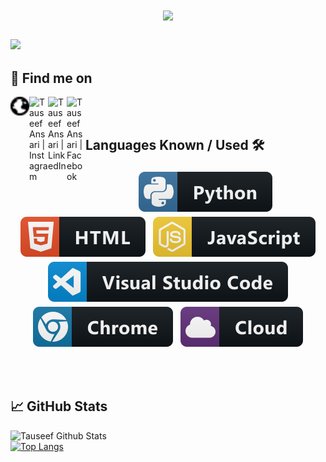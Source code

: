 <h1 align="center">
  <a href="https://git.io/typing-svg">
    <img src="https://readme-typing-svg.herokuapp.com/?lines=Hey+There+👋;I+am+Tauseef+Ansari;Welcome+to+my+profile!&center=true&size=27">
  </a>
</h1>

### ![](https://komarev.com/ghpvc/?username=your-github-username&color=blueviolet)


## &#129309; Find me on

[<img align="left" alt="tauseefansari.github.io" width="30px" src="https://raw.githubusercontent.com/iconic/open-iconic/master/svg/globe.svg" />](https://tauseefansari.github.io/)
[<img align="left" alt="Tauseef Ansari | Instagram" width="30px" src="https://cdn.jsdelivr.net/npm/simple-icons@v3/icons/instagram.svg" />](https://www.instagram.com/tauseef__ansari)
[<img align="left" alt="Tauseef Ansari | LinkedIn" width="30px" src="https://cdn.jsdelivr.net/npm/simple-icons@v3/icons/linkedin.svg" />](https://www.linkedin.com/in/tauseef-ansari)
[<img align="left" alt="Tauseef Ansari | Facebook" width="30px" src="https://cdn.jsdelivr.net/npm/simple-icons@v3/icons/facebook.svg" />](https://www.facebook.com/tauseef51)
<br><br>

##  Languages Known / Used 🛠️

<p align="center">
  <img src="https://raw.githubusercontent.com/8bithemant/8bithemant/master/svg/dev/languages/python.svg" alt="Twitter" style="vertical-align:top; margin:4px">
  <img src="https://raw.githubusercontent.com/8bithemant/8bithemant/master/svg/dev/languages/html.svg" alt="Twitter" style="vertical-align:top; margin:4px">
  <img src="https://raw.githubusercontent.com/8bithemant/8bithemant/master/svg/dev/languages/js.svg" alt="Twitter" style="vertical-align:top; margin:4px">
  <img src="https://raw.githubusercontent.com/8bithemant/8bithemant/master/svg/dev/tools/visualstudio_code.svg" alt="Twitter" style="vertical-align:top; margin:4px">
  <img src="https://raw.githubusercontent.com/8bithemant/8bithemant/master/svg/dev/misc/chrome.svg" alt="Twitter" style="vertical-align:top; margin:4px">
  <img src="https://raw.githubusercontent.com/8bithemant/8bithemant/master/svg/dev/misc/cloud.svg" alt="Twitter" style="vertical-align:top; margin:4px">
</p>
<br><br>

## &#x1f4c8; GitHub Stats

![Tauseef Github Stats](https://github-readme-stats.vercel.app/api?username=tauseefansari&show_icons=true&theme=dark)
<br>
[![Top Langs](https://github-readme-stats.vercel.app/api/top-langs/?username=tauseefansari&theme=dark)](https://github.com/anuraghazra/github-readme-stats)

<!--
**tauseefansari/tauseefansari** is a ✨ _special_ ✨ repository because its `README.md` (this file) appears on your GitHub profile.

Here are some ideas to get you started:

- 🔭 I’m currently working on ...
- 🌱 I’m currently learning ...
- 👯 I’m looking to collaborate on ...
- 🤔 I’m looking for help with ...
- 💬 Ask me about ...
- 📫 How to reach me: ...
- 😄 Pronouns: ...
- ⚡ Fun fact: ...
-->
